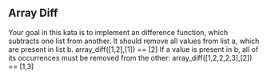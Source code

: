 ## Array Diff

Your goal in this kata is to implement an difference function, which subtracts one list from another. It should remove
all values from list a, which are present in list b. array_diff([1,2],[1]) == [2]
If a value is present in b, all of its occurrences must be removed from the other:
array_diff([1,2,2,2,3],[2]) == [1,3]
